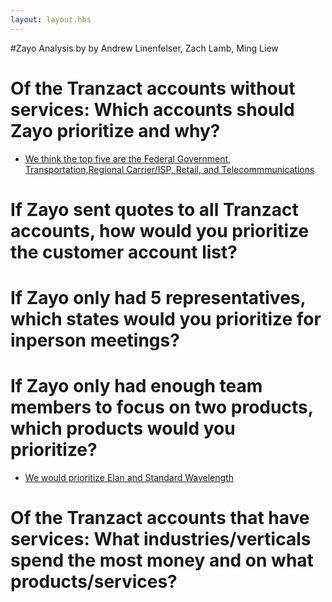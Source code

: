 ```yaml
---
layout: layout.hbs
---
```


#Zayo Analysis by by Andrew Linenfelser, Zach Lamb, Ming Liew

# Of the Tranzact accounts without services: Which accounts should Zayo prioritize and why?
- [We think the top five are the Federal Government, Transportation,Regional Carrier/ISP, Retail, and Telecommmunications](http://linenfelser.github.io/book3/week13/team/zayoII.html)
# If Zayo sent quotes to all Tranzact accounts, how would you prioritize the customer account list?
# If Zayo only had 5 representatives, which states would you prioritize for in­person meetings?
# If Zayo only had enough team members to focus on two products, which products would you prioritize?
- [We would prioritize Elan and Standard Wavelength](http://zachlamb.github.io/book3/week13/team/zayo2.html)
# Of the Tranzact accounts that have services: What industries/verticals spend the most money and on what products/services?
